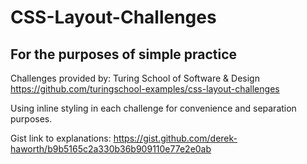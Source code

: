 # CSS-Layout-Challenges
## For the purposes of simple practice

Challenges provided by: Turing School of Software & Design
https://github.com/turingschool-examples/css-layout-challenges

Using inline styling in each challenge for convenience and separation purposes.

Gist link to explanations: https://gist.github.com/derek-haworth/b9b5165c2a330b36b909110e77e2e0ab
